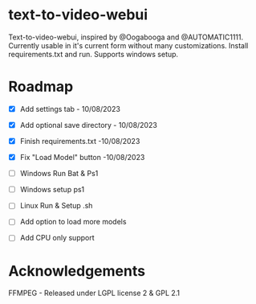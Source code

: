 # text-to-video-webui
Text-to-video-webui, inspired by @Oogabooga and @AUTOMATIC1111. Currently usable in it's current form without many customizations. Install requirements.txt and run. Supports windows setup.

# Roadmap
- [X]  Add settings tab - 10/08/2023
- [X]  Add optional save directory - 10/08/2023
- [X]  Finish requirements.txt -10/08/2023
- [X]  Fix "Load Model" button -10/08/2023
- [ ]  Windows Run Bat & Ps1
- [ ]  Windows setup ps1
- [ ]  Linux Run & Setup .sh
- [ ]  Add option to load more models
- [ ]  Add CPU only support


# Acknowledgements
FFMPEG - Released under LGPL license 2 & GPL 2.1
